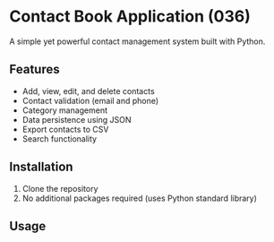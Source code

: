 # Contact Book Application (036)

A simple yet powerful contact management system built with Python.

## Features
- Add, view, edit, and delete contacts
- Contact validation (email and phone)
- Category management
- Data persistence using JSON
- Export contacts to CSV
- Search functionality

## Installation
1. Clone the repository
2. No additional packages required (uses Python standard library)

## Usage 
